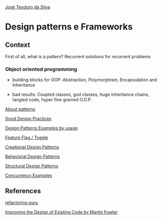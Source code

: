 [José Teodoro da Silva](https://www.linkedin.com/in/jteodorosilva/)

# Design patterns e Frameworks

## Context

First of all, what is a pattern? Recurrent solutions for recurrent problems

### Object oriented programming

- building blocks for OOP: Abstraction, Polymorphism, Encapsulation and Inheritance

- bad results: Coupled classes, god classes, huge inheritance chains, tangled code, hyper fine grained O.O.P.

[About patterns](https://github.com/joseteodoro/PUCES-2021-FEB-DESIGN-PATTERNS/blob/main/about-patterns.md)


[Good Design Practices](https://github.com/joseteodoro/PUCES-2021-FEB-DESIGN-PATTERNS/blob/main/good-practices.md)


[Design Patterns Examples by usage](https://github.com/joseteodoro/PUCES-2021-FEB-DESIGN-PATTERNS/blob/main/design-patterns-by-usage.md)

[Feature Flag / Toggle](https://github.com/joseteodoro/PUCES-2021-FEB-DESIGN-PATTERNS/blob/main/ff.md)

[Creational Design Patterns](https://github.com/joseteodoro/PUCES-2021-FEB-DESIGN-PATTERNS/blob/main/creational.md)

[Behavioral Design Patterns](https://github.com/joseteodoro/PUCES-2021-FEB-DESIGN-PATTERNS/blob/main/behavioral.md)

[Structural Design Patterns](https://github.com/joseteodoro/PUCES-2021-FEB-DESIGN-PATTERNS/blob/main/structural.md)

[Concurrency Examples](https://github.com/joseteodoro/PUCES-2021-FEB-DESIGN-PATTERNS/blob/main/concurrency.md)


## References

[refactoring.guru](https://refactoring.guru/)

[Improving the Design of Existing Code by Martin Fowler](https://martinfowler.com/books/refactoring.html)
